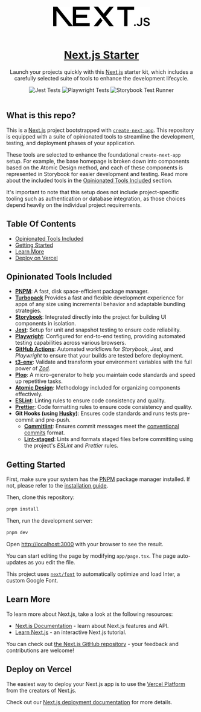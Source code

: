 <p align="center">
  <a href="https://nextjs.org">
    <picture>
      <source media="(prefers-color-scheme: dark)" srcset="./public/next-light.svg">
      <img src="./public/next.svg" width="256">
    </picture>
    <br />
    <br />
    <h1 align="center">Next.js Starter</h1>
  </a>
</p>

<p align="center">
  Launch your projects quickly with this <a href="https://nextjs.org/">Next.js</a> starter kit, which includes a carefully selected suite of tools to enhance the development lifecycle.
</p>

<p align="center">
  <img src="https://github.com/niebag/nextjs-starter/actions/workflows/jest.yml/badge.svg" alt="Jest Tests">
  <img src="https://github.com/niebag/nextjs-starter/actions/workflows/playwright.yml/badge.svg" alt="Playwright Tests">
  <img src="https://github.com/niebag/nextjs-starter/actions/workflows/storybook.yml/badge.svg " alt="Storybook Test Runner">
  <br />
  <br />
</p>

## What is this repo?

This is a [Next.js](https://nextjs.org/) project bootstrapped with [`create-next-app`](https://github.com/vercel/next.js/tree/canary/packages/create-next-app).
This repository is equipped with a suite of opinionated tools to streamline the development, testing, and deployment phases of your application.

These tools are selected to enhance the foundational `create-next-app` setup. For example, the base homepage is broken down into components based on the Atomic Design method, and each of these components is represented in Storybook for easier development and testing. Read more about the included tools in the [Opinionated Tools Included](#opinionated-tools-included) section.

It's important to note that this setup does not include project-specific tooling such as authentication or database integration, as those choices depend heavily on the individual project requirements.

## Table Of Contents

<!-- TOC start (generated with https://github.com/derlin/bitdowntoc) -->

-   [Opinionated Tools Included](#opinionated-tools-included)
-   [Getting Started](#getting-started)
-   [Learn More](#learn-more)
-   [Deploy on Vercel](#deploy-on-vercel)

<!-- TOC end -->

## Opinionated Tools Included

-   **[PNPM](https://pnpm.io/)**: A fast, disk space-efficient package manager.
-   **[Turbopack](https://turbo.build/pack)** Provides a fast and flexible development experience for apps of any size using incremental behavior and adaptable bundling strategies.
-   **[Storybook](https://storybook.js.org/)**: Integrated directly into the project for building UI components in isolation.
-   **[Jest](https://jestjs.io/)**: Setup for unit and snapshot testing to ensure code reliability.
-   **[Playwright](https://playwright.dev/)**: Configured for end-to-end testing, providing automated testing capabilities across various browsers.
-   **[GitHub Actions](https://github.com/features/actions)**: Automated workflows for _Storybook_, _Jest_, and _Playwright_ to ensure that your builds are tested before deployment.
-   **[t3-env](https://env.t3.gg/)**: Validate and transform your environment variables with the full power of _[Zod](https://zod.dev/)_.
-   **[Plop](https://plopjs.com/)**: A micro-generator to help you maintain code standards and speed up repetitive tasks.
-   **[Atomic Design](https://bradfrost.com/blog/post/atomic-web-design/)**: Methodology included for organizing components effectively.
-   **[ESLint](https://eslint.org/)**: Linting rules to ensure code consistency and quality.
-   **[Prettier](https://prettier.io/)**: Code formatting rules to ensure code consistency and quality.
-   **Git Hooks (using [Husky](https://typicode.github.io/husky/))**: Ensures code standards and runs tests pre-commit and pre-push.
    -   **[Commitlint](https://commitlint.js.org/)**: Ensures commit messages meet the [conventional commits](https://www.conventionalcommits.org/) format.
    -   **[Lint-staged](https://www.npmjs.com/package/lint-staged)**: Lints and formats staged files before committing using the project's _ESLint_ and _Prettier_ rules.

## Getting Started

First, make sure your system has the [PNPM](https://pnpm.io/) package manager installed. If not, please refer to the [installation guide](https://pnpm.io/installation).

Then, clone this repository:

```bash
pnpm install
```

Then, run the development server:

```bash
pnpm dev
```

Open [http://localhost:3000](http://localhost:3000) with your browser to see the result.

You can start editing the page by modifying `app/page.tsx`. The page auto-updates as you edit the file.

This project uses [`next/font`](https://nextjs.org/docs/basic-features/font-optimization) to automatically optimize and load Inter, a custom Google Font.

## Learn More

To learn more about Next.js, take a look at the following resources:

-   [Next.js Documentation](https://nextjs.org/docs) - learn about Next.js features and API.
-   [Learn Next.js](https://nextjs.org/learn) - an interactive Next.js tutorial.

You can check out [the Next.js GitHub repository](https://github.com/vercel/next.js/) - your feedback and contributions are welcome!

## Deploy on Vercel

The easiest way to deploy your Next.js app is to use the [Vercel Platform](https://vercel.com/new?utm_medium=default-template&filter=next.js&utm_source=create-next-app&utm_campaign=create-next-app-readme) from the creators of Next.js.

Check out our [Next.js deployment documentation](https://nextjs.org/docs/deployment) for more details.
